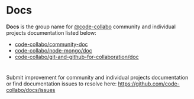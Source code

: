 # Docs
**Docs** is the group name for [@code-collabo](https://github.com/code-collabo) community and individual projects documentation listed below: 
- [code-collabo/community-doc](https://github.com/code-collabo/community-doc)
- [code-collabo/node-mongo/doc](https://github.com/code-collabo/node-mongo/tree/develop/doc)
- [code-collabo/git-and-github-for-collaboration/doc](https://github.com/code-collabo/git-and-github-for-collaboration/tree/develop/doc)

#
Submit improvement for community and individual projects documentation or find documentation issues to resolve here: https://github.com/code-collabo/docs/issues

